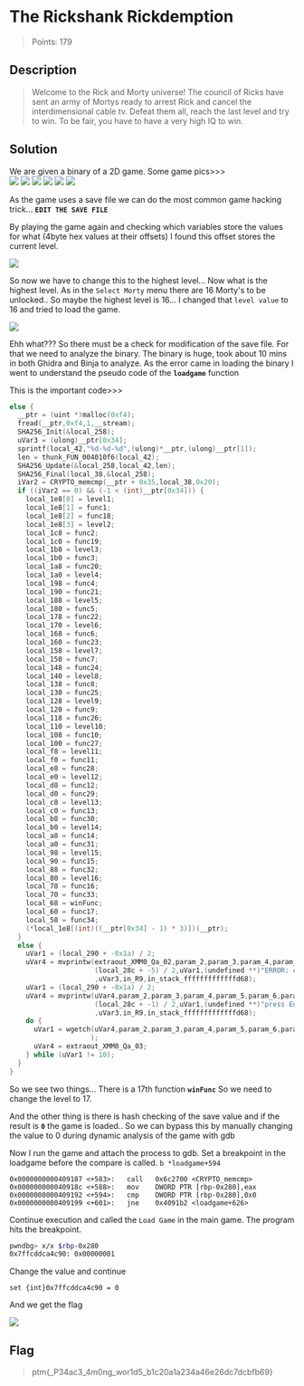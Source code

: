 # The Rickshank Rickdemption
> Points: 179

## Description
> Welcome to the Rick and Morty universe! The council of Ricks have sent an army of Mortys ready to arrest Rick and cancel the interdimensional cable tv. Defeat them all, reach the last level and try to win. To be fair, you have to have a very high IQ to win.

## Solution
We are given a binary of a 2D game. Some game pics>>><br>
![](intro1.png)
![](intro2.png)
![](map.png)
![](levels.png)
![](fight.png)
![](save.png)

As the game uses a save file we can do the most common game hacking trick... **`EDIT THE SAVE FILE`**

By playing the game again and checking which variables store the values for what (4byte hex values at their offsets) I found this offset stores the current level.

![](ghex.png)

So now we have to change this to the highest level... Now what is the highest level. As in the `Select Morty` menu there are 16 Morty's to be unlocked.. So maybe the highest level is 16...
I changed that `level value` to 16 and tried to load the game.

![](fail.png)

Ehh what??? So there must be a check for modification of the save file.
For that we need to analyze the binary. The binary is huge, took about 10 mins in both Ghidra and Binja to analyze.
As the error came in loading the binary I went to understand the pseudo code of the **`loadgame`** function

This is the important code>>>
```c
else {
  __ptr = (uint *)malloc(0xf4);
  fread(__ptr,0xf4,1,__stream);
  SHA256_Init(&local_258);
  uVar3 = (ulong)__ptr[0x34];
  sprintf(local_42,"%d-%d-%d",(ulong)*__ptr,(ulong)__ptr[1]);
  len = thunk_FUN_004010f6(local_42);
  SHA256_Update(&local_258,local_42,len);
  SHA256_Final(local_38,&local_258);
  iVar2 = CRYPTO_memcmp(__ptr + 0x35,local_38,0x20);
  if ((iVar2 == 0) && (-1 < (int)__ptr[0x34])) {
    local_1e8[0] = level1;
    local_1e8[1] = func1;
    local_1e8[2] = func18;
    local_1e8[3] = level2;
    local_1c8 = func2;
    local_1c0 = func19;
    local_1b8 = level3;
    local_1b0 = func3;
    local_1a8 = func20;
    local_1a0 = level4;
    local_198 = func4;
    local_190 = func21;
    local_188 = level5;
    local_180 = func5;
    local_178 = func22;
    local_170 = level6;
    local_168 = func6;
    local_160 = func23;
    local_158 = level7;
    local_150 = func7;
    local_148 = func24;
    local_140 = level8;
    local_138 = func8;
    local_130 = func25;
    local_128 = level9;
    local_120 = func9;
    local_118 = func26;
    local_110 = level10;
    local_108 = func10;
    local_100 = func27;
    local_f8 = level11;
    local_f0 = func11;
    local_e8 = func28;
    local_e0 = level12;
    local_d8 = func12;
    local_d0 = func29;
    local_c8 = level13;
    local_c0 = func13;
    local_b8 = func30;
    local_b0 = level14;
    local_a8 = func14;
    local_a0 = func31;
    local_98 = level15;
    local_90 = func15;
    local_88 = func32;
    local_80 = level16;
    local_78 = func16;
    local_70 = func33;
    local_68 = winFunc;
    local_60 = func17;
    local_58 = func34;
    (*local_1e8[(int)((__ptr[0x34] - 1) * 3)])(__ptr);
  }
  else {
    uVar1 = (local_290 + -0x1a) / 2;
    uVar4 = mvprintw(extraout_XMM0_Qa_02,param_2,param_3,param_4,param_5,param_6,param_7,param_8,
                     (local_28c + -5) / 2,uVar1,(undefined **)"ERROR: corrupted file",(ulong)uVar1
                     ,uVar3,in_R9,in_stack_fffffffffffffd68);
    uVar1 = (local_290 + -0x1a) / 2;
    uVar4 = mvprintw(uVar4,param_2,param_3,param_4,param_5,param_6,param_7,param_8,
                     (local_28c + -1) / 2,uVar1,(undefined **)"press Enter to return",(ulong)uVar1
                     ,uVar3,in_R9,in_stack_fffffffffffffd68);
    do {
      uVar1 = wgetch(uVar4,param_2,param_3,param_4,param_5,param_6,param_7,param_8,(short *)stdscr
                    );
      uVar4 = extraout_XMM0_Qa_03;
    } while (uVar1 != 10);
  }
}
```

So we see two things... There is a 17th function **`winFunc`** So we need to change the level to 17.

And the other thing is there is hash checking of the save value and if the result is **`0`** the game is loaded..
So we can bypass this by manually changing the value to 0 during dynamic analysis of the game with gdb

Now I run the game and attach the process to gdb. Set a breakpoint in the loadgame before the compare is called. `b *loadgame+594`
```
0x0000000000409187 <+583>:   call   0x6c2700 <CRYPTO_memcmp>
0x000000000040918c <+588>:   mov    DWORD PTR [rbp-0x280],eax
0x0000000000409192 <+594>:   cmp    DWORD PTR [rbp-0x280],0x0
0x0000000000409199 <+601>:   jne    0x4091b2 <loadgame+626>
```
Continue execution and called the `Load Game` in the main game. The program hits the breakpoint.
```sh
pwndbg> x/x $rbp-0x280
0x7ffcddca4c90: 0x00000001
```
Change the value and continue
```
set {int}0x7ffcddca4c90 = 0
```
And we get the flag

![](flag.png)

## Flag
> ptm{_P34ac3_4m0ng_wor1d5_b1c20a1a234a46e26dc7dcbfb69}
